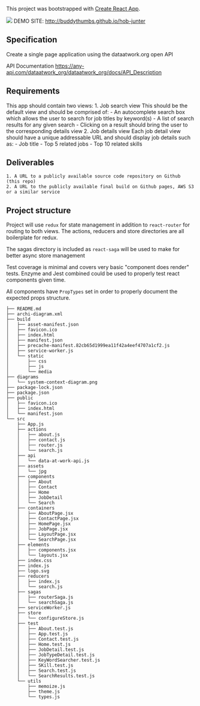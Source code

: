 This project was bootstrapped with [Create React App](https://github.com/facebook/create-react-app).

![](https://github.com/buddythumbs/hob-junter/blob/master/Dec-09-2018%2021-24-46.gif)
DEMO SITE: http://buddythumbs.github.io/hob-junter 
## Specification

Create a single page application using the dataatwork.org open API

API Documentation
https://any-api.com/dataatwork_org/dataatwork_org/docs/API_Description

## Requirements
This app should contain two views:
    1. Job search view
        This should be the default view and should be comprised of:
        - An autocomplete search box which allows the user to search for job titles by keyword(s)
        - A list of search results for any given search
        - Clicking on a result should bring the user to the corresponding details view
    2. Job details view
        Each job detail view should have a unique addressable URL and should display job details such as:
        - Job title
        - Top 5 related jobs
        - Top 10 related skills

## Deliverables

    1. A URL to a publicly available source code repository on Github (this repo) 
    2. A URL to the publicly available final build on Github pages, AWS S3 or a similar service

## Project structure

Project will use `redux` for state management in addition to `react-router` for routing to both views.
The actions, reducers and store directories are all boilerplate for redux.

The sagas directory is included as `react-saga` will be used to make for better async store management

Test coverage is minimal and covers very basic "component does render" tests.
Enzyme and Jest combined could be used to properly test react components given time.

All components have `PropTypes` set in order to properly document the expected props structure.

```
├── README.md
├── archi-diagram.xml
├── build
│   ├── asset-manifest.json
│   ├── favicon.ico
│   ├── index.html
│   ├── manifest.json
│   ├── precache-manifest.82cb65d1999ea11f42a4eef4707a1cf2.js
│   ├── service-worker.js
│   └── static
│       ├── css
│       ├── js
│       └── media
├── diagrams
│   └── system-context-diagram.png
├── package-lock.json
├── package.json
├── public
│   ├── favicon.ico
│   ├── index.html
│   └── manifest.json
└── src
    ├── App.js
    ├── actions
    │   ├── about.js
    │   ├── contact.js
    │   ├── router.js
    │   └── search.js
    ├── api
    │   └── data-at-work-api.js
    ├── assets
    │   └── jpg
    ├── components
    │   ├── About
    │   ├── Contact
    │   ├── Home
    │   ├── JobDetail
    │   └── Search
    ├── containers
    │   ├── AboutPage.jsx
    │   ├── ContactPage.jsx
    │   ├── HomePage.jsx
    │   ├── JobPage.jsx
    │   ├── LayoutPage.jsx
    │   └── SearchPage.jsx
    ├── elements
    │   ├── components.jsx
    │   └── layouts.jsx
    ├── index.css
    ├── index.js
    ├── logo.svg
    ├── reducers
    │   ├── index.js
    │   └── search.js
    ├── sagas
    │   ├── routerSaga.js
    │   └── searchSaga.js
    ├── serviceWorker.js
    ├── store
    │   └── configureStore.js
    ├── test
    │   ├── About.test.js
    │   ├── App.test.js
    │   ├── Contact.test.js
    │   ├── Home.test.js
    │   ├── JobDetail.test.js
    │   ├── JobTypeDetail.test.js
    │   ├── KeyWordSearcher.test.js
    │   ├── SKill.test.js
    │   ├── Search.test.js
    │   └── SearchResults.test.js
    └── utils
        ├── memoize.js
        ├── theme.js
        └── types.js
```
